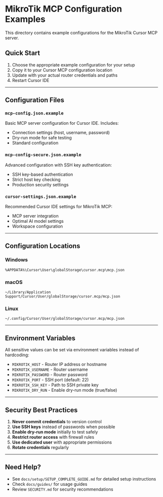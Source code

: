 # MikroTik MCP Configuration Examples

This directory contains example configurations for the MikroTik Cursor MCP server.

## Quick Start

1. Choose the appropriate example configuration for your setup
2. Copy it to your Cursor MCP configuration location
3. Update with your actual router credentials and paths
4. Restart Cursor IDE

---

## Configuration Files

### `mcp-config.json.example`
Basic MCP server configuration for Cursor IDE. Includes:
- Connection settings (host, username, password)
- Dry-run mode for safe testing
- Standard configuration

### `mcp-config-secure.json.example`
Advanced configuration with SSH key authentication:
- SSH key-based authentication
- Strict host key checking
- Production security settings

### `cursor-settings.json.example`
Recommended Cursor IDE settings for MikroTik MCP:
- MCP server integration
- Optimal AI model settings
- Workspace configuration

---

## Configuration Locations

### Windows
```
%APPDATA%\Cursor\User\globalStorage\cursor.mcp\mcp.json
```

### macOS
```
~/Library/Application Support/Cursor/User/globalStorage/cursor.mcp/mcp.json
```

### Linux
```
~/.config/Cursor/User/globalStorage/cursor.mcp/mcp.json
```

---

## Environment Variables

All sensitive values can be set via environment variables instead of hardcoding:

- `MIKROTIK_HOST` - Router IP address or hostname
- `MIKROTIK_USERNAME` - Router username
- `MIKROTIK_PASSWORD` - Router password
- `MIKROTIK_PORT` - SSH port (default: 22)
- `MIKROTIK_SSH_KEY` - Path to SSH private key
- `MIKROTIK_DRY_RUN` - Enable dry-run mode (true/false)

---

## Security Best Practices

1. **Never commit credentials** to version control
2. **Use SSH keys** instead of passwords when possible
3. **Enable dry-run mode** initially to test safely
4. **Restrict router access** with firewall rules
5. **Use dedicated user** with appropriate permissions
6. **Rotate credentials** regularly

---

## Need Help?

- See `docs/setup/SETUP_COMPLETE_GUIDE.md` for detailed setup instructions
- Check `docs/guides/` for usage guides
- Review `SECURITY.md` for security recommendations

